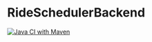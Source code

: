# RideSchedulerBackend
[![Java CI with Maven](https://github.com/SoftwareArchitektur2/RideSchedulerBackend/actions/workflows/maven.yml/badge.svg)](https://github.com/SoftwareArchitektur2/RideSchedulerBackend/actions/workflows/maven.yml)
